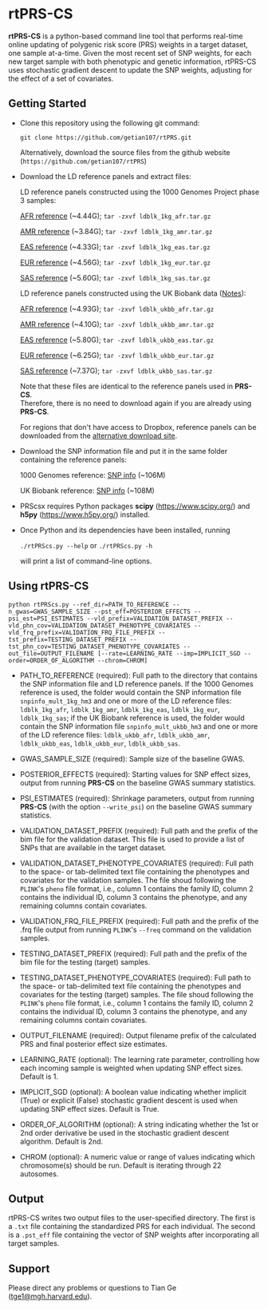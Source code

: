 # rtPRS-CS
**rtPRS-CS** is a python-based command line tool that performs real-time online updating of polygenic risk score (PRS) weights in a target dataset, one sample at-a-time. Given the most recent set of SNP weights, for each new target sample with both phenotypic and genetic information, rtPRS-CS uses stochastic gradient descent to update the SNP weights, adjusting for the effect of a set of covariates.


## Getting Started

- Clone this repository using the following git command:

    `git clone https://github.com/getian107/rtPRS.git`

    Alternatively, download the source files from the github website (`https://github.com/getian107/rtPRS`)
    
- Download the LD reference panels and extract files:

    LD reference panels constructed using the 1000 Genomes Project phase 3 samples:
    
     [AFR reference](https://www.dropbox.com/s/mq94h1q9uuhun1h/ldblk_1kg_afr.tar.gz?dl=0 "AFR reference") (~4.44G);
     `tar -zxvf ldblk_1kg_afr.tar.gz`
     
     [AMR reference](https://www.dropbox.com/s/uv5ydr4uv528lca/ldblk_1kg_amr.tar.gz?dl=0 "AMR reference") (~3.84G);
     `tar -zxvf ldblk_1kg_amr.tar.gz`
        
     [EAS reference](https://www.dropbox.com/s/7ek4lwwf2b7f749/ldblk_1kg_eas.tar.gz?dl=0 "EAS reference") (~4.33G);
     `tar -zxvf ldblk_1kg_eas.tar.gz`
        
     [EUR reference](https://www.dropbox.com/s/mt6var0z96vb6fv/ldblk_1kg_eur.tar.gz?dl=0 "EUR reference") (~4.56G);
     `tar -zxvf ldblk_1kg_eur.tar.gz`
     
     [SAS reference](https://www.dropbox.com/s/hsm0qwgyixswdcv/ldblk_1kg_sas.tar.gz?dl=0 "SAS reference") (~5.60G);
     `tar -zxvf ldblk_1kg_sas.tar.gz`
    
    LD reference panels constructed using the UK Biobank data ([Notes](https://www.dropbox.com/s/y3hsc15kwjxwjtd/UKBB_ref.txt?dl=0 "Notes")):
    
     [AFR reference](https://www.dropbox.com/s/dtccsidwlb6pbtv/ldblk_ukbb_afr.tar.gz?dl=0 "AFR reference") (~4.93G);
     `tar -zxvf ldblk_ukbb_afr.tar.gz`
     
     [AMR reference](https://www.dropbox.com/s/y7ruj364buprkl6/ldblk_ukbb_amr.tar.gz?dl=0 "AMR reference") (~4.10G);
     `tar -zxvf ldblk_ukbb_amr.tar.gz`
    
     [EAS reference](https://www.dropbox.com/s/fz0y3tb9kayw8oq/ldblk_ukbb_eas.tar.gz?dl=0 "EAS reference") (~5.80G);
     `tar -zxvf ldblk_ukbb_eas.tar.gz`
    
     [EUR reference](https://www.dropbox.com/s/t9opx2ty6ucrpib/ldblk_ukbb_eur.tar.gz?dl=0 "EUR reference") (~6.25G);
     `tar -zxvf ldblk_ukbb_eur.tar.gz`
    
     [SAS reference](https://www.dropbox.com/s/nto6gdajq8qfhh0/ldblk_ukbb_sas.tar.gz?dl=0 "SAS reference") (~7.37G);
     `tar -zxvf ldblk_ukbb_sas.tar.gz`
    
    Note that these files are identical to the reference panels used in **PRS-CS**.  
    Therefore, there is no need to download again if you are already using **PRS-CS**.
    
    For regions that don't have access to Dropbox, reference panels can be downloaded from the
    [alternative download site](https://personal.broadinstitute.org/hhuang//public//PRS-CSx/Reference).

- Download the SNP information file and put it in the same folder containing the reference panels:

    1000 Genomes reference: [SNP info](https://www.dropbox.com/s/rhi806sstvppzzz/snpinfo_mult_1kg_hm3?dl=0 "SNP info") (~106M)
    
    UK Biobank reference: [SNP info](https://www.dropbox.com/s/oyn5trwtuei27qj/snpinfo_mult_ukbb_hm3?dl=0 "SNP info") (~108M)
    
- PRScsx requires Python packages **scipy** (https://www.scipy.org/) and **h5py** (https://www.h5py.org/) installed.
 
- Once Python and its dependencies have been installed, running

    `./rtPRScs.py --help` or `./rtPRScs.py -h`

    will print a list of command-line options.
    

## Using rtPRS-CS

`
python rtPRScs.py --ref_dir=PATH_TO_REFERENCE --n_gwas=GWAS_SAMPLE_SIZE --pst_eff=POSTERIOR_EFFECTS --psi_est=PSI_ESTIMATES
                  --vld_prefix=VALIDATION_DATASET_PREFIX --vld_phn_cov=VALIDATION_DATASET_PHENOTYPE_COVARIATES --vld_frq_prefix=VALIDATION_FRQ_FILE_PREFIX
                  --tst_prefix=TESTING_DATASET_PREFIX --tst_phn_cov=TESTING_DATASET_PHENOTYPE_COVARIATES --out_file=OUTPUT_FILENAME
                  [--rate=LEARNING_RATE --imp=IMPLICIT_SGD --order=ORDER_OF_ALGORITHM --chrom=CHROM] 
`
 - PATH_TO_REFERENCE (required): Full path to the directory that contains the SNP information file and LD reference panels. If the 1000 Genomes reference is used, the folder would contain the SNP information file `snpinfo_mult_1kg_hm3` and one or more of the LD reference files: `ldblk_1kg_afr`, `ldblk_1kg_amr`, `ldblk_1kg_eas`, `ldblk_1kg_eur`, `ldblk_1kg_sas`; if the UK Biobank reference is used, the folder would contain the SNP information file `snpinfo_mult_ukbb_hm3` and one or more of the LD reference files: `ldblk_ukbb_afr`, `ldblk_ukbb_amr`, `ldblk_ukbb_eas`, `ldblk_ukbb_eur`, `ldblk_ukbb_sas`.

 - GWAS_SAMPLE_SIZE (required): Sample size of the baseline GWAS.
   
 - POSTERIOR_EFFECTS (required): Starting values for SNP effect sizes, output from running **PRS-CS** on the baseline GWAS summary statistics.
   
 - PSI_ESTIMATES (required): Shrinkage parameters, output from running **PRS-CS** (with the option `--write_psi`) on the baseline GWAS summary statistics.
   
 - VALIDATION_DATASET_PREFIX (required): Full path and the prefix of the bim file for the validation dataset. This file is used to provide a list of SNPs that are available in the target dataset.

 - VALIDATION_DATASET_PHENOTYPE_COVARIATES (required): Full path to the space- or tab-delimited text file containing the phenotypes and covariates for the validation samples. The file shoud following the `PLINK`'s `pheno` file format, i.e., column 1 contains the family ID, column 2 contains the individual ID, column 3 contains the phenotype, and any remaining columns contain covariates.

 - VALIDATION_FRQ_FILE_PREFIX (required): Full path and the prefix of the .frq file output from running `PLINK`'s `--freq` command on the validation samples.

 - TESTING_DATASET_PREFIX (required): Full path and the prefix of the bim file for the testing (target) samples.

 - TESTING_DATASET_PHENOTYPE_COVARIATES (required): Full path to the space- or tab-delimited text file containing the phenotypes and covariates for the testing (target) samples. The file shoud following the `PLINK`'s `pheno` file format, i.e., column 1 contains the family ID, column 2 contains the individual ID, column 3 contains the phenotype, and any remaining columns contain covariates.

 - OUTPUT_FILENAME (required): Output filename prefix of the calculated PRS and final posterior effect size estimates.

 - LEARNING_RATE (optional): The learning rate parameter, controlling how each incoming sample is weighted when updating SNP effect sizes. Default is 1.

 - IMPLICIT_SGD (optional): A boolean value indicating whether implicit (True) or explicit (False) stochastic gradient descent is used when updating SNP effect sizes. Default is True.

 - ORDER_OF_ALGORITHM (optional): A string indicating whether the 1st or 2nd order derivative be used in the stochastic gradient descent algorithm. Default is 2nd.

 - CHROM (optional): A numeric value or range of values indicating which chromosome(s) should be run. Default is iterating through 22 autosomes.

## Output

rtPRS-CS writes two output files to the user-specified directory. The first is a `.txt` file containing the standardized PRS for each individual. The second is a `.pst_eff` file containing the vector of SNP weights after incorporating all target samples.

## Support

Please direct any problems or questions to Tian Ge (tge1@mgh.harvard.edu).

